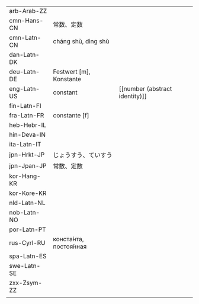 | | | |
|-|-|-|
| arb-Arab-ZZ |  |  |
| cmn-Hans-CN | 常数、定数 |  |
| cmn-Latn-CN | cháng shù, dìng shù |  |
| dan-Latn-DK |  |  |
| deu-Latn-DE | Festwert [m], Konstante |  |
| eng-Latn-US | constant | [[number (abstract identity)]] |
| fin-Latn-FI |  |  |
| fra-Latn-FR | constante [f] |  |
| heb-Hebr-IL |  |  |
| hin-Deva-IN |  |  |
| ita-Latn-IT |  |  |
| jpn-Hrkt-JP | じょうすう、ていすう |  |
| jpn-Jpan-JP | 常数、定数 |  |
| kor-Hang-KR |  |  |
| kor-Kore-KR |  |  |
| nld-Latn-NL |  |  |
| nob-Latn-NO |  |  |
| por-Latn-PT |  |  |
| rus-Cyrl-RU | конста́нта, постоя́нная |  |
| spa-Latn-ES |  |  |
| swe-Latn-SE |  |  |
| zxx-Zsym-ZZ |  |  |
|  |  |  |
